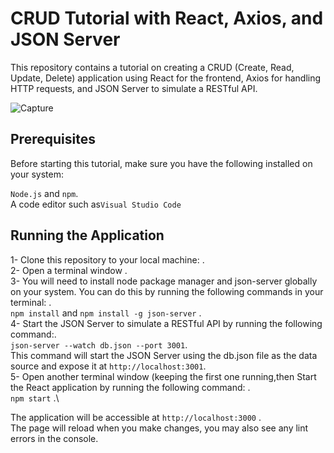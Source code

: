 # CRUD Tutorial with React, Axios, and JSON Server
This repository contains a tutorial on creating a CRUD (Create, Read, Update, Delete) application using React for the frontend, Axios for handling HTTP requests, and JSON Server to simulate a RESTful API. 

![Capture](https://github.com/Yousra-Zahra-LATER/crud-axios-react/assets/138157165/f636c729-77b9-4456-9d51-42f6f2fa44be)

## Prerequisites
Before starting this tutorial, make sure you have the following installed on your system:

`Node.js` and `npm`.\
A code editor such as`Visual Studio Code` 

## Running the Application
1- Clone this repository to your local machine: .\
2- Open a terminal window .\
3- You will need to install node package manager and json-server globally on your system. You can do this by running the following commands in your terminal: .\
`npm install` and  `npm install -g json-server` .\
4- Start the JSON Server to simulate a RESTful API by running the following command:.\
`json-server --watch db.json --port 3001`.\
This command will start the JSON Server using the db.json file as the data source and expose it at `http://localhost:3001`.\
5- Open another terminal window (keeping the first one running,then Start the React application by running the following command: .\
 `npm start` .\
 
The application will be accessible at `http://localhost:3000` .\
The page will reload when you make changes, you may also see any lint errors in the console.
